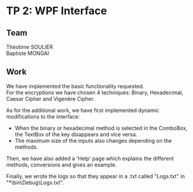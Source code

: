 # TP 2: WPF Interface

## Team
Théotime SOULIER\
Baptiste MONGAI

## Work
We have implemented the basic functionality requested.\
For the encryptions we have chosen 4 techniques: Binary, Hexadecimal, Caesar Cipher and Vigenère Cipher.

As for the additional work, we have first implemented dynamic modifications to the interface:
- When the binary or hexadecimal method is selected in the ComboBox, the TextBox of the key disappears and vice versa.
- The maximum size of the inputs also changes depending on the methods.

Then, we have also added a 'Help' page which explains the different methods, conversions and gives an example.

Finally, we wrote the logs so that they appear in a .txt called "Logs.txt" in "*\bin\Debug\Logs.txt".
